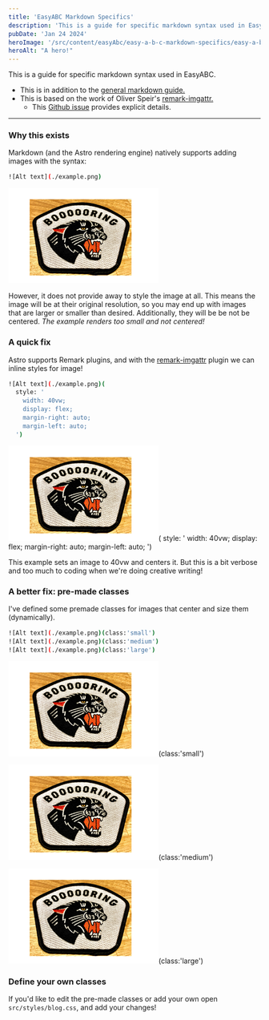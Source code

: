 ```yaml
---
title: 'EasyABC Markdown Specifics'
description: 'This is a guide for specific markdown syntax used in EasyABC.'
pubDate: 'Jan 24 2024'
heroImage: '/src/content/easyAbc/easy-a-b-c-markdown-specifics/easy-a-b-c-markdown-specifics-hero.jpg'
heroAlt: "A hero!"
---
```


This is a guide for specific markdown syntax used in EasyABC.

- This is in addition to the [general markdown guide.](/easy-a-b-c/markdown-style-guide)
- This is based on the work of Oliver Speir's [remark-imgattr.](https://github.com/OliverSpeir/remark-imgattr)
  - This [Github issue](https://github.com/OliverSpeir/remark-imgattr/issues/1#issuecomment-1905098091) provides explicit details.

<hr>

<h3> Why this exists </h3>

Markdown (and the Astro rendering engine) natively supports adding images with the syntax:
```sh
![Alt text](./example.png)
```

![The example renders too small and not centered!](./example.png)

However, it does not provide away to style the image at all. This means the image will be at their original resolution, so you may end up with images that are larger or smaller than desired. Additionally, they will be be not be centered. *The example renders too small and not centered!*

<h3> A quick fix </h3>

Astro supports Remark plugins, and with the [remark-imgattr](https://github.com/OliverSpeir/remark-imgattr) plugin we can inline styles for image! 

```sh
![Alt text](./example.png)(
  style: '
    width: 40vw; 
    display: flex; 
    margin-right: auto; 
    margin-left: auto;
  ')
```

![This for example sets an image to 33vw and centers it. But this is a bit verbose!](./example.png)(
    style: '
    width: 40vw; 
    display: flex; 
    margin-right: auto; 
    margin-left: auto;
  ')

This example sets an image to 40vw and centers it. But this is a bit verbose and too much to coding when we're doing creative writing!

<h3> A better fix: pre-made classes </h3>

I've defined some premade classes for images that center and size them (dynamically).

```sh
![Alt text](./example.png)(class:'small')
![Alt text](./example.png)(class:'medium')
![Alt text](./example.png)(class:'large')
```

![Alt text](./example.png)(class:'small')

![Alt text](./example.png)(class:'medium')

![Alt text](./example.png)(class:'large')

<h3> Define your own classes </h3>

If you'd like to edit the pre-made classes or add your own open `src/styles/blog.css`, and add your changes!
